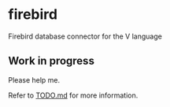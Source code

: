 # firebird

Firebird database connector for the V language

## Work in progress

Please help me.

Refer to [TODO.md](./TODO.md) for more information.
